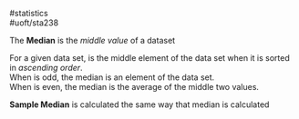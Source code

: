 #statistics  
#uoft/sta238 

The **Median** is the *middle value* of a dataset


For a given data set, is the middle element of the data set when it is sorted in *ascending order*.  
	When is odd, the median is an element of the data set.  
	When is even, the median is the average of the middle two values.

**Sample Median** is calculated the same way that median is calculated